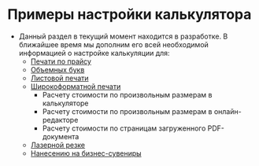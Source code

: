 # Примеры настройки калькулятора

* Данный раздел в текущий момент находится в разработке. В ближайшее время мы дополним его всей необходимой информацией о настройке калькуляции для:
    + [Печати по прайсу](https://demo.pixlpark.ru/photos/prints)
    + [Объемных букв](https://demo.pixlpark.ru/signs/letters)
    + [Листовой печати](https://demo.pixlpark.ru/prints/businesscards)
    + [Широкоформатной печати](https://demo.pixlpark.ru/signs/banners)
        + Pасчету стоимости по произвольным размерам в калькуляторе
        + Расчету стоимости по произвольным размерам в онлайн-редакторе
        + Расчету стоимости по страницам загруженного PDF-документа
    + [Лазерной резке](https://demo.pixlpark.ru/services/laser-cutting)
    + [Нанесению на бизнес-сувениры](http://gifts.pixlpark.com/catalog/futbolki/futbolka-imperial-190-belaya-137460)
